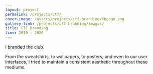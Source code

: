 ```yaml
---
layout: project
permalink: /projects/ctf/
cover-image: /assets/projects/ctf-branding/fbpage.png
gallery-link: /projects/ctf-branding/images/
title: CTF Branding
time: 2019 - 2020
---
```


I branded the club. 

From the sweatshirts, to wallpapers, to posters, and even to our user interfaces, I tried to maintain a consistent aesthetic throughout these mediums.